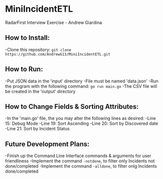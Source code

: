 # MiniIncidentETL
RadarFirst Interview Exercise - Andrew Giardina

## How to Install:
-Clone this repository:
`git clone https://github.com/AndrewG13/MiniIncidentETL.git`

## How to Run:
-Put JSON data in the 'input' directory
-File must be named 'data.json'
-Run the program with the following command:
`go run main.go`
-The CSV file will be created in the 'output' directory

## How to Change Fields & Sorting Attributes:
-In the 'main.go' file, the you may alter the following lines as desired:
-Line 15: Debug Mode
-Line 19: Sort Ascending
-Line 20: Sort by Discovered date 
-Line 21: Sort by Incident Status

## Future Development Plans:
-Finish up the Command Line Interface commands & arguments for user friendliness
-Implement the command `-notdone`, to filter only Incidents not done/completed
-Implement the command `-alldone`, to filter onlg Incidents done/completed
